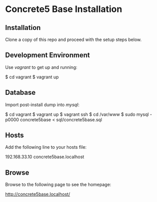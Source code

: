 Concrete5 Base Installation
===========================

Installation
------------

Clone a copy of this repo and proceed with the setup steps below.


Development Environment
-----------------------

Use *vagrant* to get up and running:

$ cd vagrant
$ vagrant up


Database
--------

Import post-install dump into *mysql*:

$ cd vagrant
$ vagrant up
$ vagrant ssh
$ cd /var/www
$ sudo mysql -p0000 concrete5base < sql/concrete5base.sql


Hosts
-----

Add the following line to your hosts file:

192.168.33.10 concrete5base.localhost


Browse
------

Browse to the following page to see the homepage:

http://concrete5base.localhost/